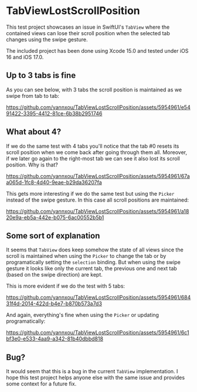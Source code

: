 # TabViewLostScrollPosition

This test project showcases an issue in SwiftUI's `TabView` where the contained views can lose their scroll position when the selected tab changes using the swipe gesture.

The included project has been done using Xcode 15.0 and tested under iOS 16 and iOS 17.0.

## Up to 3 tabs is fine

As you can see below, with 3 tabs the scroll position is maintained as we swipe from tab to tab:

https://github.com/yannxou/TabViewLostScrollPosition/assets/5954961/e5491422-3395-4412-81ce-6b38b2951746


## What about 4?

If we do the same test with 4 tabs you'll notice that the tab #0 resets its scroll position when we come back after going through them all. Moreover, if we later go again to the right-most tab we can see it also lost its scroll position. Why is that?

https://github.com/yannxou/TabViewLostScrollPosition/assets/5954961/67aa065d-1fc8-4d40-9eae-b29da36207fa


This gets more interesting if we do the same test but using the `Picker` instead of the swipe gesture. In this case all scroll positions are maintained:

https://github.com/yannxou/TabViewLostScrollPosition/assets/5954961/a1820e9a-eb5a-442e-b075-6ac00552b5b1


## Some sort of explanation

It seems that `TabView` does keep somehow the state of all views since the scroll is maintained when using the `Picker` to change the tab or by programatically setting the `selection` binding. But when using the swipe gesture it looks like only the current tab, the previous one and next tab (based on the swipe direction) are kept. 

This is more evident if we do the test with 5 tabs:

https://github.com/yannxou/TabViewLostScrollPosition/assets/5954961/68431f4d-2014-422d-b4e7-b870b573a7d3


And again, everything's fine when using the `Picker` or updating programatically:

https://github.com/yannxou/TabViewLostScrollPosition/assets/5954961/6c1bf3e0-e533-4aa9-a342-81b40dbbd818


## Bug?

It would seem that this is a bug in the current `TabView` implementation. I hope this test project helps anyone else with the same issue and provides some context for a future fix.


